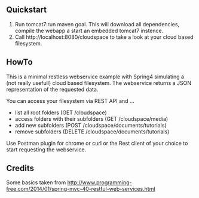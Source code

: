 Quickstart
--------------
1. Run tomcat7:run maven goal. This will download all dependencies, compile the webapp a start an embedded tomcat7 instence.
2. Call http://localhost:8080/cloudspace to take a look at your cloud based filesystem.

HowTo
--------------
 This is a minimal restless webservice example with Spring4 simulating a (not really usefull) cloud based filesystem.
 The webservice returns a JSON representation of the requested data.

 You can access your filesystem via REST API and ...
 - list all root folders (GET /cloudspace)
 - access folders with their subfolders (GET /cloudspace/media)
 - add new subfolders (POST /cloudspace/documents/tutorials)
 - remove subfolders (DELETE /cloudspace/documents/tutorials)

Use Postman plugin for chrome or curl or the Rest client of your choice to start requesting the webservice.

Credits
--------------
Some basics taken from http://www.programming-free.com/2014/01/spring-mvc-40-restful-web-services.html
